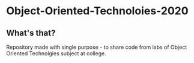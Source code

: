 # Object-Oriented-Technoloies-2020

## What's that?
Repository made with single purpose - to share code from labs of Object Oriented Technolgies subject at college.
